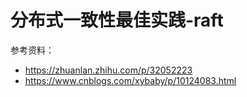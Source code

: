 # 分布式一致性最佳实践-raft

参考资料：
- https://zhuanlan.zhihu.com/p/32052223
- https://www.cnblogs.com/xybaby/p/10124083.html